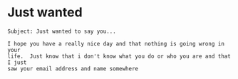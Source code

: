 # Just wanted

    Subject: Just wanted to say you...

    I hope you have a really nice day and that nothing is going wrong in your
    life.  Just know that i don't know what you do or who you are and that I just
    saw your email address and name somewhere
